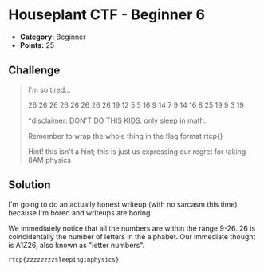 # Houseplant CTF - Beginner 6

* **Category:** Beginner
* **Points:** 25

## Challenge

> i'm so tired...
> 
> 
> 26 26 26 26 26 26 26 26 19 12 5 5 16 9 14 7 9 14 16 8 25 19 9 3 19
> 
> 
> *disclaimer: DON'T DO THIS KIDS. only sleep in math.
> 
> Remember to wrap the whole thing in the flag format rtcp{}
> 
> Hint! this isn't a hint; this is just us expressing our regret for taking 8AM physics

## Solution

I'm going to do an actually honest writeup (with no sarcasm this time) because I'm bored and writeups are boring.

We immediately notice that all the numbers are within the range 9-26. 26 is coincidentally the number of letters in the alphabet. Our immediate thought is A1Z26, also known as "letter numbers".


```
rtcp{zzzzzzzzsleepinginphysics}
```